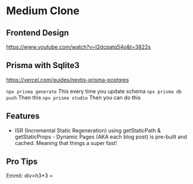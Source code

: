# Medium Clone

## Frontend Design
https://www.youtube.com/watch?v=I2dcpatq54o&t=3822s

## Prisma with Sqlite3
https://vercel.com/guides/nextjs-prisma-postgres

``` npx prisma generate ``` This every time you update schema
``` npx prisma db push ```  Then this
``` npx prisma studio ```   Then you can do this

## Features
- ISR (Incremental Static Regeneration) using getStaticPath & getStaticProps - Dynamic Pages (AKA each blog post) is pre-built and cached. Meaning that things a super fast!


## Pro Tips
Emmit:
div>h3*3 = 
     <div>
          <h3></h3>
          <h3></h3>
          <h3></h3>
        </div>